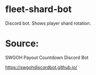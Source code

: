 # fleet-shard-bot
Discord bot. Shows player shard rotation.

# Source:
SWGOH Payout Countdown Discord Bot

https://swgohdiscordbot.github.io/
